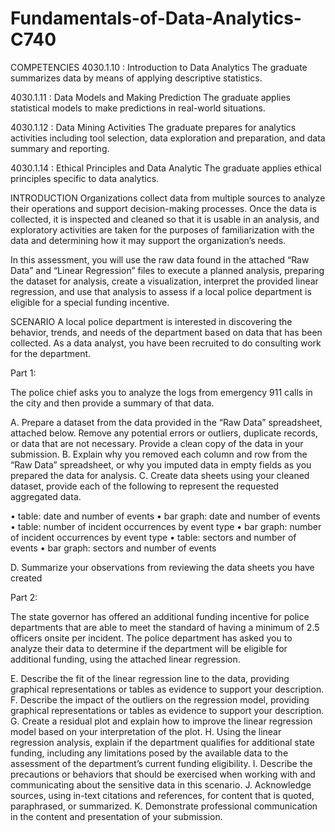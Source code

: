 # Fundamentals-of-Data-Analytics-C740

COMPETENCIES
4030.1.10 : Introduction to Data Analytics
The graduate summarizes data by means of applying descriptive statistics.

4030.1.11 : Data Models and Making Prediction
The graduate applies statistical models to make predictions in real-world situations.

4030.1.12 : Data Mining Activities
The graduate prepares for analytics activities including tool selection, data exploration and preparation, and data summary and reporting.

4030.1.14 : Ethical Principles and Data Analytic
The graduate applies ethical principles specific to data analytics.

INTRODUCTION
Organizations collect data from multiple sources to analyze their operations and support decision-making processes. Once the data is collected, it is inspected and cleaned so that it is usable in an analysis, and exploratory activities are taken for the purposes of familiarization with the data and determining how it may support the organization’s needs.

In this assessment, you will use the raw data found in the attached “Raw Data” and “Linear Regression” files to execute a planned analysis, preparing the dataset for analysis, create a visualization, interpret the provided linear regression, and use that analysis to assess if a local police department is eligible for a special funding incentive.

SCENARIO
A local police department is interested in discovering the behavior, trends, and needs of the department based on data that has been collected. As a data analyst, you have been recruited to do consulting work for the department.


Part 1:

The police chief asks you to analyze the logs from emergency 911 calls in the city and then provide a summary of that data.

A.  Prepare a dataset from the data provided in the “Raw Data” spreadsheet, attached below. Remove any potential errors or outliers, duplicate records, or data that are not necessary. Provide a clean copy of the data in your submission.
B.  Explain why you removed each  column and row from the “Raw Data” spreadsheet, or why you imputed data in empty fields as you prepared the data for analysis.
C.  Create data sheets using your cleaned dataset, provide each  of the following to represent the requested aggregated data.

•  table: date and number of events
•  bar graph: date and number of events
•  table: number of incident occurrences by event type
•  bar graph: number of incident occurrences by event type
•  table: sectors and number of events
•  bar graph: sectors and number of events

D.  Summarize your observations from reviewing the data sheets you have created


Part 2:

The state governor has offered an additional funding incentive for police departments that are able to meet the standard of having a minimum of 2.5 officers onsite per incident. The police department has asked you to analyze their data to determine if the department will be eligible for additional funding, using the attached linear regression.

E.  Describe the fit of the linear regression line to the data, providing graphical representations or tables as evidence to support your description.
F.  Describe the impact of the outliers on the regression model, providing graphical representations or tables as evidence to support your description.
G.  Create a residual plot and explain how to improve the linear regression model based on your interpretation of the plot.
H.  Using the linear regression analysis, explain if the department qualifies for additional state funding, including any limitations posed by the available data to the assessment of the department’s current funding eligibility.
I.  Describe the precautions or behaviors that should be exercised when working with and communicating about the sensitive data in this scenario.
J.  Acknowledge sources, using in-text citations and references, for content that is quoted, paraphrased, or summarized.
K.  Demonstrate professional communication in the content and presentation of your submission.
